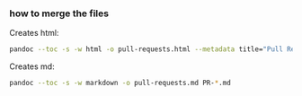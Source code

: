 ### how to merge the files

Creates html:

```sh
pandoc --toc -s -w html -o pull-requests.html --metadata title="Pull Requests" PR-*.md 
```

Creates md:

```sh
pandoc --toc -s -w markdown -o pull-requests.md PR-*.md  
```